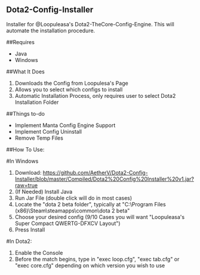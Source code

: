 ## Dota2-Config-Installer

Installer for @Loopuleasa's Dota2-TheCore-Config-Engine. This will automate the installation procedure.


##Requires

- Java
- Windows


##What It Does

1.  Downloads the Config from Loopulesa's Page
2.  Allows you to select which configs to install
3.  Automatic Installation Process, only requires user to select Dota2 Installation Folder


##Things to-do

- Implement Manta Config Engine Support
- Implement Config Uninstall
- Remove Temp Files 


##How To Use:

#In Windows
1.  Download: https://github.com/AetherV/Dota2-Config-Installer/blob/master/Compiled/Dota2%20Config%20Installer%20v1.jar?raw=true
2.  (If Needed) Install Java
3.  Run Jar File (double click will do in most cases)
4.  Locate the "dota 2 beta folder", typically at "C:\Program Files (x86)\Steam\steamapps\common\dota 2 beta"
5.  Choose your desired config (9/10 Cases you will want "Loopuleasa's Super Compact QWERTG-DFXCV Layout")
6.  Press Install
  
#In Dota2:
1.  Enable the Console 
2.  Before the match begins, type in "exec loop.cfg", "exec tab.cfg" or "exec core.cfg" depending on which version you wish to use

